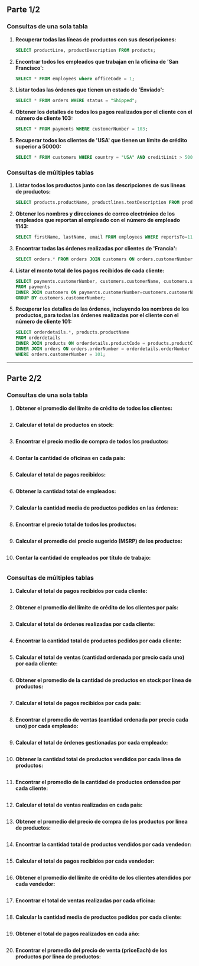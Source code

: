 

## Parte 1/2



### Consultas de una sola tabla

1. **Recuperar todas las líneas de productos con sus descripciones:**

   ```sql
   SELECT productLine, productDescription FROM products;
   ```

2. **Encontrar todos los empleados que trabajan en la oficina de 'San Francisco':**

   ```sql
   SELECT * FROM employees where officeCode = 1;
   ```

3. **Listar todas las órdenes que tienen un estado de 'Enviado':**

   ```sql
   SELECT * FROM orders WHERE status = "Shipped";
   ```

4. **Obtener los detalles de todos los pagos realizados por el cliente con el número de cliente 103:**

   ```sql
   SELECT * FROM payments WHERE customerNumber = 103;
   ```

5. **Recuperar todos los clientes de 'USA' que tienen un límite de crédito superior a 50000:**

   ```sql
   SELECT * FROM customers WHERE country = "USA" AND creditLimit > 50000;
   ```

### Consultas de múltiples tablas

1. **Listar todos los productos junto con las descripciones de sus líneas de productos:**

   ```sql
   SELECT products.productName, productlines.textDescription FROM products INNER JOIN productlines ON products.productLine=productlines.productLine;
   ```

2. **Obtener los nombres y direcciones de correo electrónico de los empleados que reportan al empleado con el número de empleado 1143:**

   ```sql
   SELECT firstName, lastName, email FROM employees WHERE reportsTo=1143;
   ```

3. **Encontrar todas las órdenes realizadas por clientes de 'Francia':**

   ```sql
   SELECT orders.* FROM orders JOIN customers ON orders.customerNumber = customers.customerNumber WHERE customers.country = 'France';
   ```

4. **Listar el monto total de los pagos recibidos de cada cliente:**

   ```sql
   SELECT payments.customerNumber, customers.customerName, customers.salesRepEmployeeNumber, SUM(payments.amount)
   FROM payments
   INNER JOIN customers ON payments.customerNumber=customers.customerNumber
   GROUP BY customers.customerNumber;
   ```

5. **Recuperar los detalles de las órdenes, incluyendo los nombres de los productos, para todas las órdenes realizadas por el cliente con el número de cliente 101:**

   ```sql
   SELECT orderdetails.*, products.productName
   FROM orderdetails
   INNER JOIN products ON orderdetails.productCode = products.productCode 
   INNER JOIN orders ON orders.orderNumber = orderdetails.orderNumber
   WHERE orders.customerNumber = 101;
   ```



-------------------------------------------------------------------------------------------------------------------------------------------------------------------------------------------



## Parte 2/2

### Consultas de una sola tabla

1. **Obtener el promedio del límite de crédito de todos los clientes:**

   ```
   
   ```

2. **Calcular el total de productos en stock:**

   ```
   
   ```

3. **Encontrar el precio medio de compra de todos los productos:**

   ```
   
   ```

4. **Contar la cantidad de oficinas en cada país:**

   ```
   
   ```

5. **Calcular el total de pagos recibidos:**

   ```
   
   ```

6. **Obtener la cantidad total de empleados:**

   ```
   
   ```

7. **Calcular la cantidad media de productos pedidos en las órdenes:**

   ```
   
   ```

8. **Encontrar el precio total de todos los productos:**

   ```
   
   ```

9. **Calcular el promedio del precio sugerido (MSRP) de los productos:**

   ```
   
   ```

10. **Contar la cantidad de empleados por título de trabajo:**

```

```

### Consultas de múltiples tablas

1. **Calcular el total de pagos recibidos por cada cliente:**

   ```
   
   ```

2. **Obtener el promedio del límite de crédito de los clientes por país:**

   ```
   
   ```

3. **Calcular el total de órdenes realizadas por cada cliente:**

   ```
   
   ```

4. **Encontrar la cantidad total de productos pedidos por cada cliente:**

   ```
   
   ```

5. **Calcular el total de ventas (cantidad ordenada por precio cada uno) por cada cliente:**

   ```
   
   ```

6. **Obtener el promedio de la cantidad de productos en stock por línea de productos:**

   ```
   
   ```

7. **Calcular el total de pagos recibidos por cada país:**

   ```
   
   ```

8. **Encontrar el promedio de ventas (cantidad ordenada por precio cada uno) por cada empleado:**

   ```
   
   ```

9. **Calcular el total de órdenes gestionadas por cada empleado:**

   ```
   
   ```

10. **Obtener la cantidad total de productos vendidos por cada línea de productos:**

    ```
    
    ```

11. **Encontrar el promedio de la cantidad de productos ordenados por cada cliente:**

    ```
    
    ```

12. **Calcular el total de ventas realizadas en cada país:**

    ```
    
    ```

13. **Obtener el promedio del precio de compra de los productos por línea de productos:**

    ```
    
    ```

14. **Encontrar la cantidad total de productos vendidos por cada vendedor:**

    ```
    
    ```

15. **Calcular el total de pagos recibidos por cada vendedor:**

    ```
    
    ```

16. **Obtener el promedio del límite de crédito de los clientes atendidos por cada vendedor:**

    ```
    
    ```

17. **Encontrar el total de ventas realizadas por cada oficina:**

    ```
    
    ```

18. **Calcular la cantidad media de productos pedidos por cada cliente:**

    ```
    
    ```

19. **Obtener el total de pagos realizados en cada año:**

    ```
    
    ```

20. **Encontrar el promedio del precio de venta (priceEach) de los productos por línea de productos:**

    ```
    
    ```